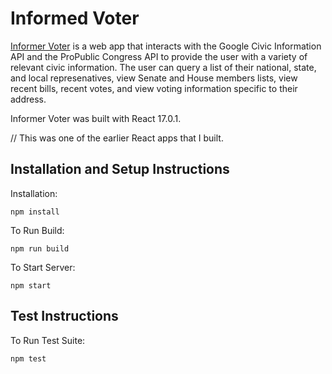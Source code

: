 # Informed Voter

[Informer Voter](https://informedvoter-ef786.web.app) is a web app that interacts with the Google Civic Information API and the ProPublic Congress API to provide the user with a variety of relevant civic information. The user can query a list of their national, state, and local represenatives, view Senate and House members lists, view recent bills, recent votes, and view voting information specific to their address.

Informer Voter was built with React 17.0.1.

// This was one of the earlier React apps that I built.

## Installation and Setup Instructions

Installation:

`npm install`

To Run Build:

`npm run build`

To Start Server:

`npm start`

## Test Instructions

To Run Test Suite:

`npm test`
